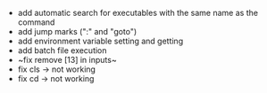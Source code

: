 - add automatic search for executables with the same name as the command
- add jump marks (":" and "goto")
- add environment variable setting and getting
- add batch file execution
- ~fix remove [13] in inputs~
- fix cls -> not working
- fix cd -> not working